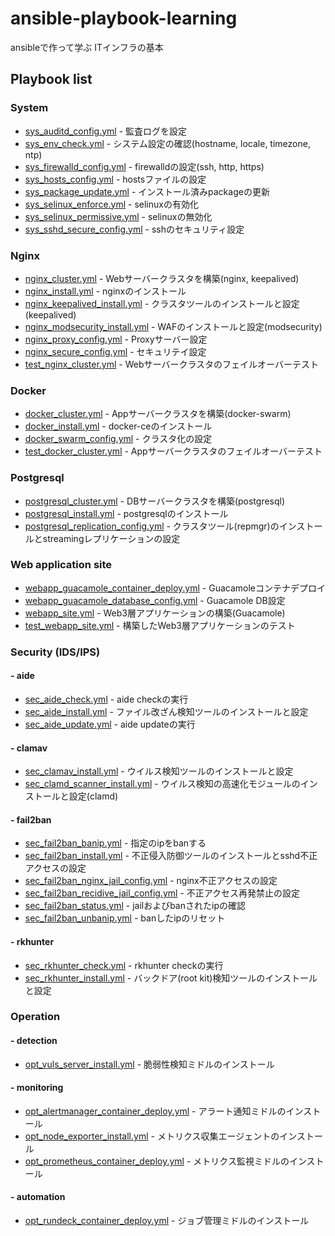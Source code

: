 # ansible-playbook-learning

ansibleで作って学ぶ ITインフラの基本

## Playbook list

### System

- [sys_auditd_config.yml](sys_auditd_config.yml) - 監査ログを設定
- [sys_env_check.yml](sys_env_check.yml) - システム設定の確認(hostname, locale, timezone, ntp)
- [sys_firewalld_config.yml](sys_firewalld_config.yml) - firewalldの設定(ssh, http, https)
- [sys_hosts_config.yml](sys_hosts_config.yml) - hostsファイルの設定
- [sys_package_update.yml](sys_package_update.yml) - インストール済みpackageの更新
- [sys_selinux_enforce.yml](sys_selinux_enforce.yml) - selinuxの有効化
- [sys_selinux_permissive.yml](sys_selinux_permissive.yml) - selinuxの無効化
- [sys_sshd_secure_config.yml](sys_sshd_secure_config.yml) - sshのセキュリティ設定

### Nginx

- [nginx_cluster.yml](nginx_cluster.yml) - Webサーバークラスタを構築(nginx, keepalived)
- [nginx_install.yml](nginx_install.yml) - nginxのインストール
- [nginx_keepalived_install.yml](nginx_keepalived_install.yml) - クラスタツールのインストールと設定(keepalived)
- [nginx_modsecurity_install.yml](nginx_modsecurity_install.yml) - WAFのインストールと設定(modsecurity)
- [nginx_proxy_config.yml](nginx_proxy_config.yml) - Proxyサーバー設定
- [nginx_secure_config.yml](nginx_secure_config.yml) - セキュリテイ設定
- [test_nginx_cluster.yml](test_nginx_cluster.yml) - Webサーバークラスタのフェイルオーバーテスト

### Docker

- [docker_cluster.yml](docker_cluster.yml) - Appサーバークラスタを構築(docker-swarm)
- [docker_install.yml](docker_install.yml) - docker-ceのインストール
- [docker_swarm_config.yml](docker_swarm_config.yml) - クラスタ化の設定
- [test_docker_cluster.yml](test_docker_cluster.yml) - Appサーバークラスタのフェイルオーバーテスト

### Postgresql

- [postgresql_cluster.yml](postgresql_cluster.yml) - DBサーバークラスタを構築(postgresql)
- [postgresql_install.yml](postgresql_install.yml) - postgresqlのインストール
- [postgresql_replication_config.yml](postgresql_replication_config.yml) - クラスタツール(repmgr)のインストールとstreamingレプリケーションの設定

### Web application site

- [webapp_guacamole_container_deploy.yml](webapp_guacamole_container_deploy.yml) - Guacamoleコンテナデプロイ
- [webapp_guacamole_database_config.yml](webapp_guacamole_database_config.yml) - Guacamole DB設定
- [webapp_site.yml](webapp_site.yml) - Web3層アプリケーションの構築(Guacamole)
- [test_webapp_site.yml](test_webapp_site.yml) - 構築したWeb3層アプリケーションのテスト

### Security (IDS/IPS)

#### - aide
- [sec_aide_check.yml](sec_aide_check.yml) - aide checkの実行
- [sec_aide_install.yml](sec_aide_install.yml) - ファイル改ざん検知ツールのインストールと設定
- [sec_aide_update.yml](sec_aide_update.yml) - aide updateの実行

#### - clamav
- [sec_clamav_install.yml](sec_clamav_install.yml) - ウイルス検知ツールのインストールと設定
- [sec_clamd_scanner_install.yml](sec_clamd_scanner_install.yml) - ウイルス検知の高速化モジュールのインストールと設定(clamd)

#### - fail2ban
- [sec_fail2ban_banip.yml](sec_fail2ban_banip.yml) - 指定のipをbanする
- [sec_fail2ban_install.yml](sec_fail2ban_install.yml) - 不正侵入防御ツールのインストールとsshd不正アクセスの設定
- [sec_fail2ban_nginx_jail_config.yml](sec_fail2ban_nginx_jail_config.yml) - nginx不正アクセスの設定
- [sec_fail2ban_recidive_jail_config.yml](sec_fail2ban_recidive_jail_config.yml) - 不正アクセス再発禁止の設定
- [sec_fail2ban_status.yml](sec_fail2ban_status.yml) - jailおよびbanされたipの確認
- [sec_fail2ban_unbanip.yml](sec_fail2ban_unbanip.yml) - banしたipのリセット

#### - rkhunter
- [sec_rkhunter_check.yml](sec_rkhunter_check.yml) - rkhunter checkの実行
- [sec_rkhunter_install.yml](sec_rkhunter_install.yml) - バックドア(root kit)検知ツールのインストールと設定

### Operation

#### - detection
- [opt_vuls_server_install.yml](opt_vuls_server_install.yml) - 脆弱性検知ミドルのインストール

#### - monitoring
- [opt_alertmanager_container_deploy.yml](opt_alertmanager_container_deploy.yml) - アラート通知ミドルのインストール
- [opt_node_exporter_install.yml](opt_node_exporter_install.yml) - メトリクス収集エージェントのインストール
- [opt_prometheus_container_deploy.yml](opt_prometheus_container_deploy.yml) - メトリクス監視ミドルのインストール

#### - automation
- [opt_rundeck_container_deploy.yml](opt_rundeck_container_deploy.yml) - ジョブ管理ミドルのインストール
